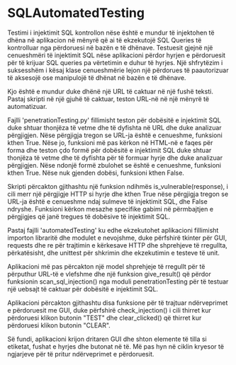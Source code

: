 # SQLAutomatedTesting


Testimi i injektimit SQL kontrollon nëse është e mundur të injektohen të dhëna në aplikacion në mënyrë që ai të ekzekutojë SQL Queries të kontrolluar nga përdoruesi në bazën e të dhënave. Testuesit gjejnë një cenueshmëri të injektimit SQL nëse aplikacioni përdor hyrjen e përdoruesit për të krijuar SQL queries pa vërtetimin e duhur të hyrjes. Një shfrytëzim i suksesshëm i kësaj klase cenueshmërie lejon një përdorues të paautorizuar të aksesojë ose manipulojë të dhënat në bazën e të dhënave.

Kjo është e mundur duke dhënë një URL të caktuar në një fushë teksti. Pastaj skripti në një gjuhë të caktuar, teston URL-në në një mënyrë të automatizuar.

Fajlli 'penetrationTesting.py' fillimisht teston për dobësitë e injektimit SQL duke shtuar thonjëza të vetme dhe të dyfishta në URL dhe duke analizuar përgjigjen. Nëse përgjigja tregon se URL-ja është e cenueshme, funksioni kthen True. Nëse jo, funksioni më pas kërkon në HTML-në e faqes për forma dhe teston çdo formë për dobësitë e injektimit SQL duke shtuar thonjëza të vetme dhe të dyfishta për të formuar hyrje dhe duke analizuar përgjigjen. Nëse ndonjë formë zbulohet se është e cenueshme, funksioni kthen True. Nëse nuk gjenden dobësi, funksioni kthen False.

Skripti përcakton gjithashtu një funksion ndihmës is_vulnerable(response), i cili merr një përgjigje HTTP si hyrje dhe kthen True nëse përgjigja tregon se URL-ja është e cenueshme ndaj sulmeve të injektimit SQL, dhe False ndryshe. Funksioni kërkon mesazhe specifike gabimi në përmbajtjen e përgjigjes që janë tregues të dobësive të injektimit SQL.

Pastaj fajlli 'automatedTesting' ku edhe ekzekutohet aplikacioni fillimisht importon libraritë dhe modulet e nevojshme, duke përfshirë tkinter për GUI, requests dhe re për trajtimin e kërkesave HTTP dhe shprehjeve të rregullta, përkatësisht, dhe unittest për shkrimin dhe ekzekutimin e testeve të unit.

Aplikacioni më pas përcakton një model shprehjeje të rregullt për të përputhur URL-të e vlefshme dhe një funksion give_result() që përdor funksionin scan_sql_injection() nga moduli penetrationTesting për të testuar një uebsajt të caktuar për dobësitë e injektimit SQL.

Aplikacioni përcakton gjithashtu disa funksione për të trajtuar ndërveprimet e përdoruesit me GUI, duke përfshirë check_injection() i cili thirret kur përdoruesi klikon butonin "TEST" dhe clear_clicked() që thirret kur përdoruesi klikon butonin "CLEAR".

Së fundi, aplikacioni krijon dritaren GUI dhe shton elemente të tilla si etiketat, fushat e hyrjes dhe butonat në të. Më pas hyn në ciklin kryesor të ngjarjeve për të pritur ndërveprimet e përdoruesit.
